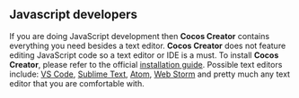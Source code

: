 ## Javascript developers
If  you are doing JavaScript development then __Cocos Creator__ contains everything you need besides a text editor. __Cocos Creator__ does not feature editing JavaScript code so a text editor or IDE is a must. To install __Cocos Creator__, please refer to the official [installation guide](http://www.cocos2d-x.org/docs/creator/en/getting-started/install.html).
Possible text editors include: [VS Code](https://code.visualstudio.com/), [Sublime Text](https://www.sublimetext.com/3), [Atom](https://atom.io/), [Web Storm](http://www.jetbrains.com/webstorm/features/) and pretty much any text editor that you are comfortable with.
